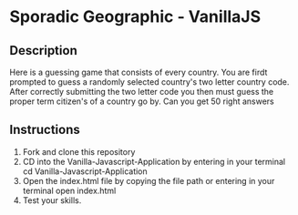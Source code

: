 # Sporadic Geographic - VanillaJS 

## Description 
Here is a guessing game that consists of every country. You are firdt prompted to guess a randomly selected country's two letter country code. After correctly submitting the two letter code you then must guess the proper term citizen's of a country go by. Can you get 50 right answers

## Instructions 
1. Fork and clone this repository
2. CD into the Vanilla-Javascript-Application by entering in your terminal  cd  Vanilla-Javascript-Application  
4. Open the index.html file by copying the file path or entering in your terminal   open index.html 
5. Test your skills. 
